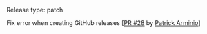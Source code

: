Release type: patch

Fix error when creating GitHub releases [[PR #28](https://github.com/autopub/autopub/pull/28) by [Patrick Arminio](https://github.com/patrick91)]
